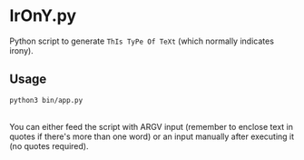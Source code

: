 <h1>IrOnY.py</h1>


Python script to generate `ThIs TyPe Of TeXt` (which normally indicates irony).

## Usage ##
`python3 bin/app.py`<br><br>

You can either feed the script with ARGV input (remember to enclose text in quotes if there's more than one word) or an input manually after executing it (no quotes required).
